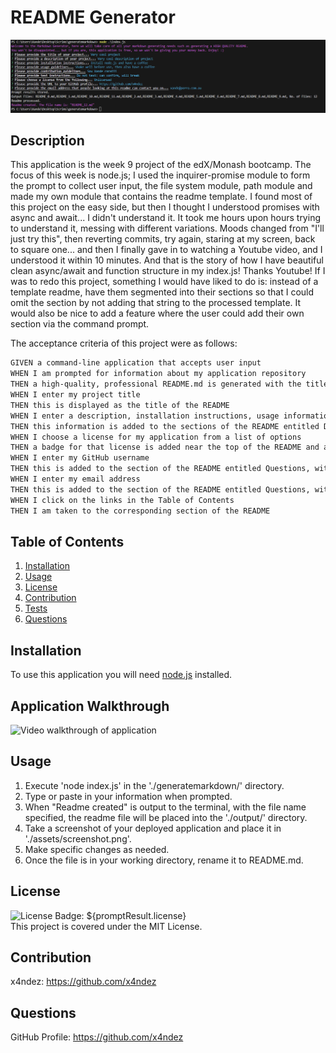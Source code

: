 # README Generator

<!-- Please take screenshot of the deployed application and place it in './assets/images/' -->
![Screenshot of application](./assets/screenshot.png)

## Description
This application is the week 9 project of the edX/Monash bootcamp. The focus of this week is node.js; I used the inquirer-promise module to form the prompt to collect user input, the file system module, path module and made my own module that contains the readme template.  I found most of this project on the easy side, but then I thought I understood promises with async and await... I didn't understand it. It took me hours upon hours trying to understand it, messing with different variations.  Moods changed from "I'll just try this", then reverting commits, try again, staring at my screen, back to square one... and then I finally gave in to watching a Youtube video, and I understood it within 10 minutes.  And that is the story of how I have beautiful clean async/await and function structure in my index.js!  Thanks Youtube!  If I was to redo this project, something I would have liked to do is: instead of a template readme, have them segmented into their sections so that I could omit the section by not adding that string to the processed template.  It would also be nice to add a feature where the user could add their own section via the command prompt.

The acceptance criteria of this project were as follows:

```md
GIVEN a command-line application that accepts user input
WHEN I am prompted for information about my application repository
THEN a high-quality, professional README.md is generated with the title of my project and sections entitled Description, Table of Contents, Installation, Usage, License, Contributing, Tests, and Questions
WHEN I enter my project title
THEN this is displayed as the title of the README
WHEN I enter a description, installation instructions, usage information, contribution guidelines, and test instructions
THEN this information is added to the sections of the README entitled Description, Installation, Usage, Contributing, and Tests
WHEN I choose a license for my application from a list of options
THEN a badge for that license is added near the top of the README and a notice is added to the section of the README entitled License that explains which license the application is covered under
WHEN I enter my GitHub username
THEN this is added to the section of the README entitled Questions, with a link to my GitHub profile
WHEN I enter my email address
THEN this is added to the section of the README entitled Questions, with instructions on how to reach me with additional questions
WHEN I click on the links in the Table of Contents
THEN I am taken to the corresponding section of the README
```

## Table of Contents

1. [Installation](#installation)
2. [Usage](#usage)
3. [License](#license)
4. [Contribution](#contribution)
5. [Tests](#tests)
6. [Questions](#questions)

## Installation
To use this application you will need [node.js](https://nodejs.org/en) installed.

## Application Walkthrough
![Video walkthrough of application](./assets/walkthrough.gif)
## Usage
1. Execute 'node index.js' in the './generatemarkdown/' directory.
2. Type or paste in your information when prompted.
3. When "Readme created" is output to the terminal, with the file name specified, the readme file will be placed into the './output/' directory.
4. Take a screenshot of your deployed application and place it in './assets/screenshot.png'.
5. Make specific changes as needed.
6. Once the file is in your working directory, rename it to README.md.

## License
![License Badge: ${promptResult.license}](https://img.shields.io/badge/License-MIT-blue)<br>
This project is covered under the MIT License.

## Contribution
x4ndez: <https://github.com/x4ndez>

## Questions
GitHub Profile: <https://github.com/x4ndez><br>

